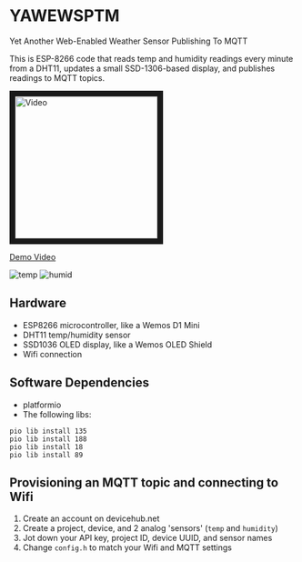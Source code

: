 # YAWEWSPTM

Yet Another Web-Enabled Weather Sensor Publishing To MQTT

This is ESP-8266 code that reads temp and humidity readings every minute from a DHT11, updates a small SSD-1306-based display, and publishes readings to MQTT topics.

<a href="https://www.youtube.com/embed/H_7alrjquLI" target="_blank"><img src="http://i.imgur.com/WvYhmjtl.jpeg" 
alt="Video" height="250" border="10" /><p>Demo Video</a>


![temp](http://i.imgur.com/yK4GflIl.png)
![humid](http://i.imgur.com/gZP5Fbcl.png)

## Hardware
* ESP8266 microcontroller, like a Wemos D1 Mini
* DHT11 temp/humidity sensor
* SSD1036 OLED display, like a Wemos OLED Shield
* Wifi connection

## Software Dependencies
* platformio
* The following libs:
```
pio lib install 135
pio lib install 188
pio lib install 18
pio lib install 89
```

## Provisioning an MQTT topic and connecting to Wifi
1. Create an account on devicehub.net
1. Create a project, device, and 2 analog 'sensors' (```temp``` and ```humidity```)
1. Jot down your API key, project ID, device UUID, and sensor names
1. Change ```config.h``` to match your Wifi and MQTT settings

